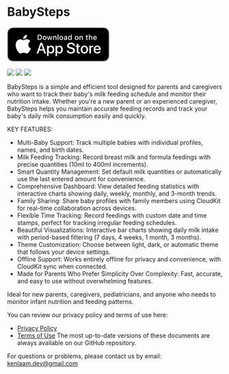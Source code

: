 # BabySteps

<a href="https://apps.apple.com/app/id6749650525"><img src="./AppStoreBadge.svg" height="80" /></a>

<p float="left">
  <img src="./Screenshot-1.jpg" height="400" />
  <img src="./Screenshot-2.jpg" height="400" />
  <img src="./Screenshot-3.jpg" height="400" />
</p>

BabySteps is a simple and efficient tool designed for parents and caregivers who want to track their baby's milk feeding schedule and monitor their nutrition intake. Whether you're a new parent or an experienced caregiver, BabySteps helps you maintain accurate feeding records and track your baby's daily milk consumption easily and quickly.

KEY FEATURES:
- Multi-Baby Support: Track multiple babies with individual profiles, names, and birth dates.
- Milk Feeding Tracking: Record breast milk and formula feedings with precise quantities (10ml to 400ml increments).
- Smart Quantity Management: Set default milk quantities or automatically use the last entered amount for convenience.
- Comprehensive Dashboard: View detailed feeding statistics with interactive charts showing daily, weekly, monthly, and 3-month trends.
- Family Sharing: Share baby profiles with family members using CloudKit for real-time collaboration across devices.
- Flexible Time Tracking: Record feedings with custom date and time stamps, perfect for tracking irregular feeding schedules.
- Beautiful Visualizations: Interactive bar charts showing daily milk intake with period-based filtering (7 days, 4 weeks, 1 month, 3 months).
- Theme Customization: Choose between light, dark, or automatic theme that follows your device settings.
- Offline Support: Works entirely offline for privacy and convenience, with CloudKit sync when connected.
- Made for Parents Who Prefer Simplicity Over Complexity: Fast, accurate, and easy to use without overwhelming features.

Ideal for new parents, caregivers, pediatricians, and anyone who needs to monitor infant nutrition and feeding patterns.

You can review our privacy policy and terms of use here:
- [Privacy Policy](./privacy-policy.md)
- [Terms of Use](./terms.md)
The most up-to-date versions of these documents are always available on our GitHub repository.

For questions or problems, please contact us by email: kenlaam.dev@gmail.com
